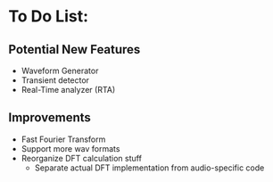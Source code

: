 # To Do List:

## Potential New Features

* Waveform Generator
* Transient detector
* Real-Time analyzer (RTA)

## Improvements

* Fast Fourier Transform
* Support more wav formats
* Reorganize DFT calculation stuff
    * Separate actual DFT implementation from audio-specific code
